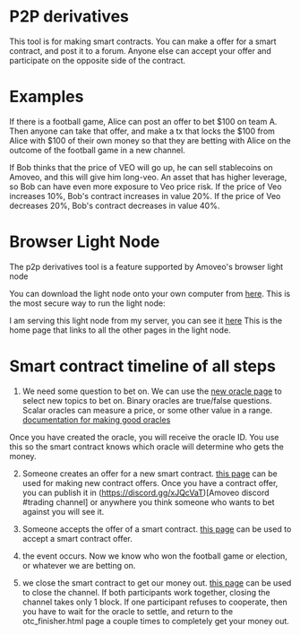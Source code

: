 P2P derivatives
========

This tool is for making smart contracts.
You can make a offer for a smart contract, and post it to a forum.
Anyone else can accept your offer and participate on the opposite side of the contract.

Examples
========

If there is a football game, Alice can post an offer to bet $100 on team A. Then anyone can take that offer, and make a tx that locks the $100 from Alice with $100 of their own money so that they are betting with Alice on the outcome of the football game in a new channel.

If Bob thinks that the price of VEO will go up, he can sell stablecoins on Amoveo, and this will give him long-veo. An asset that has higher leverage, so Bob can have even more exposure to Veo price risk.
If the price of Veo increases 10%, Bob's contract increases in value 20%.
If the price of Veo decreases 20%, Bob's contract decreases in value 40%.

Browser Light Node
========

The p2p derivatives tool is a feature supported by Amoveo's browser light node

You can download the light node onto your own computer from [here](https://github.com/zack-bitcoin/light-node-amoveo). This is the most secure way to run the light node:

I am serving this light node from my server, you can see it [here](http://139.59.144.76:8080/home.html) This is the home page that links to all the other pages in the light node.


Smart contract timeline of all steps
========

1) We need some question to bet on. We can use the [new oracle page](http://139.59.144.76:8080/new_oracle.html) to select new topics to bet on. Binary oracles are true/false questions. Scalar oracles can measure a price, or some other value in a range. [documentation for making good oracles](../basics/using_oracle.md)

Once you have created the oracle, you will receive the oracle ID. You use this so the smart contract knows which oracle will determine who gets the money.

2) Someone creates an offer for a new smart contract.
[this page](http://139.59.144.76:8080/otc_derivatives.html) can be used for making new contract offers. Once you have a contract offer, you can publish it in (https://discord.gg/xJQcVaT)[Amoveo discord #trading channel] or anywhere you think someone who wants to bet against you will see it.

3) Someone accepts the offer of a smart contract.
[this page](http://139.59.144.76:8080/otc_listener.html) can be used to accept a smart contract offer.

4) the event occurs. Now we know who won the football game or election, or whatever we are betting on.

5) we close the smart contract to get our money out.
[this page](http://139.59.144.76:8080/otc_finisher.html) can be used to close the channel.
If both participants work together, closing the channel takes only 1 block.
If one participant refuses to cooperate, then you have to wait for the oracle to settle, and return to the otc_finisher.html page a couple times to completely get your money out.